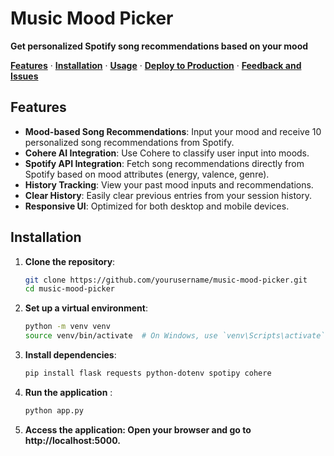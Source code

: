 # Music Mood Picker

**Get personalized Spotify song recommendations based on your mood**

[**Features**](#features) · [**Installation**](#installation) · [**Usage**](#usage) · [**Deploy to Production**](#deploy-to-production) · [**Feedback and Issues**](#feedback-and-issues)

## Features

- **Mood-based Song Recommendations**: Input your mood and receive 10 personalized song recommendations from Spotify.
- **Cohere AI Integration**: Use Cohere to classify user input into moods.
- **Spotify API Integration**: Fetch song recommendations directly from Spotify based on mood attributes (energy, valence, genre).
- **History Tracking**: View your past mood inputs and recommendations.
- **Clear History**: Easily clear previous entries from your session history.
- **Responsive UI**: Optimized for both desktop and mobile devices.

## Installation

1. **Clone the repository**:

   ```bash
   git clone https://github.com/yourusername/music-mood-picker.git
   cd music-mood-picker

2. **Set up a virtual environment**:
   ```bash
   python -m venv venv
   source venv/bin/activate  # On Windows, use `venv\Scripts\activate`
   
3. **Install dependencies**:
   ```bash
   pip install flask requests python-dotenv spotipy cohere

5. **Run the application** :
   ```bash
   python app.py

6. **Access the application:
   Open your browser and go to http://localhost:5000.**